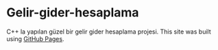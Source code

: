 # Gelir-gider-hesaplama
C++ la yapılan güzel bir gelir gider hesaplama projesi.
This site was built using [GitHub Pages](https://pages.github.com/).
